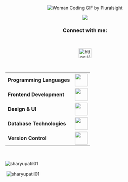 <p align="center">
  <img src="https://github.com/user-attachments/assets/463824f1-493b-41b7-9fe6-fac5eacaa866" alt="Woman Coding GIF by Pluralsight">
</p>

<p align="center">
  <img src="https://readme-typing-svg.herokuapp.com?color=056cb9&size=30&center=true&vCenter=true&width=550&height=70&lines=Hey+🚀,+I'm+Sharyu;+An+aspiring+Software+Developer+🌟;A+Competitive+Programmer+💻;">
</p>


<h3 align="center">Connect with me:</h3>
<br>
<p align="center">
<a href="https://linkedin.com/in/https://www.linkedin.com/in/sharyupatil01/" target="blank"><img align="center" src="https://raw.githubusercontent.com/rahuldkjain/github-profile-readme-generator/master/src/images/icons/Social/linked-in-alt.svg" alt="https://www.linkedin.com/in/sharyupatil01/" height="30" width="40" /></a>

</p>
<br>

<div align="center">
<table>
	<tr>
	<td><strong>Programming Languages</strong></td>
	<td><img height=40 src = "https://skillicons.dev/icons?i=java,cpp,py&theme=dark"></td>
</tr>
<tr>
	<td><strong>Frontend Development</strong></td>
	<td><img height=40 src = "https://skillicons.dev/icons?i=html,css,js,react,tailwind" ></td>
</tr>
<tr>
	<td><strong>Design & UI</strong></td>
	<td><img height=40 src = "https://skillicons.dev/icons?i=notion&theme=dark"></td>
</tr>
<tr>
	<td><strong>Database Technologies</strong></td>
	<td><img height=40 src = "https://skillicons.dev/icons?i=mongodb,mysql&theme=dark"></td>
</tr>
<tr>
	<td><strong>Version Control</strong></td>
	<td><img height=40 src = "https://skillicons.dev/icons?i=github,git&theme=dark"></td>
</tr>

</table>

</div>






<br>
<div >
<p>
  <img src="https://github-readme-stats.vercel.app/api/top-langs?username=sharyupatil01&show_icons=true&locale=en&layout=compact&theme=tokyonight&langs_count=20" alt="sharyupatil01" />
</p>

<p>&nbsp;<img align="center" src="https://github-readme-stats.vercel.app/api?username=sharyupatil01&show_icons=true&locale=en&theme=tokyonight" alt="sharyupatil01" /></p>



</div>




